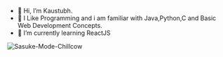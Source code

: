 - 👋 Hi, I’m Kaustubh. 
- 👀 I Like Programming and i am familiar with Java,Python,C and Basic Web Development Concepts.
- 🌱 I’m currently learning ReactJS


![Sasuke-Mode-Chillcow](https://user-images.githubusercontent.com/107745719/184551024-f8c7c322-729b-4aee-baf4-6400edfa7bee.png)



<!---
Sipher2003/Sipher2003 is a ✨ special ✨ repository because its `README.md` (this file) appears on your GitHub profile.
You can click the Preview link to take a look at your changes.
--->
